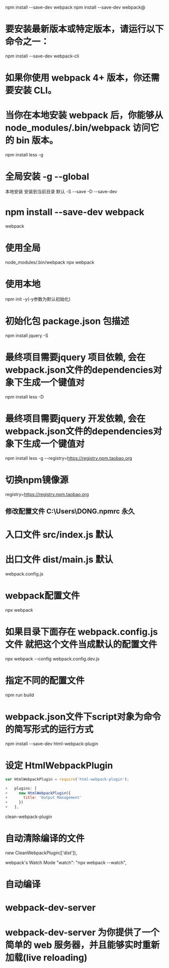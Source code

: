 npm install --save-dev webpack
npm install --save-dev webpack@<version>
# 要安装最新版本或特定版本，请运行以下命令之一：

npm install --save-dev webpack-cli
# 如果你使用 webpack 4+ 版本，你还需要安装 CLI。

# 当你在本地安装 webpack 后，你能够从 node_modules/.bin/webpack 访问它的 bin 版本。

npm install less -g
# 全局安装 -g --global

本地安装 安装到当前目录 默认 -S --save -D --save-dev
# npm install --save-dev webpack

webpack
# 使用全局

node_modules/.bin/webpack
npx webpack
# 使用本地

npm init -y(-y参数为默认初始化)
# 初始化包 package.json 包描述


npm install jquery -S
# 最终项目需要jquery 项目依赖, 会在webpack.json文件的dependencies对象下生成一个键值对




npm install less -D
# 最终项目需要jquery 开发依赖, 会在webpack.json文件的dependencies对象下生成一个键值对

npm install less -g --registry=https://registry.npm.taobao.org
# 切换npm镜像源 

registry=https://registry.npm.taobao.org
## 修改配置文件 C:\Users\DONG\.npmrc 永久


# 入口文件 src/index.js 默认
# 出口文件 dist/main.js 默认

webpack.config.js
# webpack配置文件

npx webpack
# 如果目录下面存在 webpack.config.js 文件  就把这个文件当成默认的配置文件

npx webpack --config webpack.config.dev.js
# 指定不同的配置文件

npm run build
# webpack.json文件下script对象为命令的简写形式的运行方式

npm install --save-dev html-webpack-plugin
# 设定 HtmlWebpackPlugin

```js
var HtmlWebpackPlugin = require('html-webpack-plugin');

+   plugins: [
+     new HtmlWebpackPlugin({
+       title: 'Output Management'
+     })
+   ],
```

clean-webpack-plugin
# 自动清除编译的文件
new CleanWebpackPlugin(['dist']),


webpack's Watch Mode
"watch": "npx webpack --watch",
# 自动编译
<!-- 监听文件夹变动 如果有文件变化 就自动重新编译 -->
<!-- 自动重新生成了 index.html &&  js..... -->
<!-- vscode live server插件 实时预览 监听css html js静态文件变化 自动刷新 -->



# webpack-dev-server
# webpack-dev-server 为你提供了一个简单的 web 服务器，并且能够实时重新加载(live reloading)

